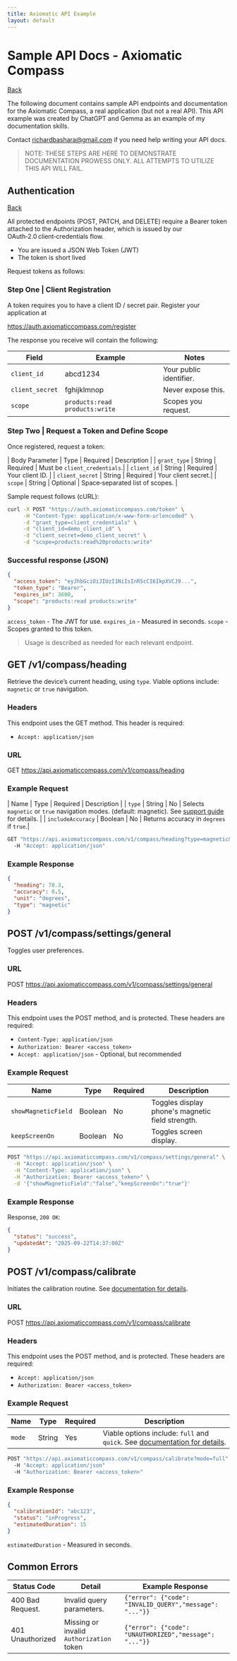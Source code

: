 ```yaml
---
title: Axiomatic API Example
layout: default
---
```


# Sample API Docs - Axiomatic Compass

[Back](/work_samples.html)

The following document contains sample API endpoints and documentation for the Axiomatic Compass, a real application (but not a real API). This API example was created by ChatGPT and Gemma as an example of my documentation skills. 

Contact richardbashara@gmail.com if you need help writing your API docs.

> NOTE: THESE STEPS ARE HERE TO DEMONSTRATE DOCUMENTATION PROWESS ONLY. ALL ATTEMPTS TO UTILIZE THIS API WILL FAIL. 


## Authentication

[Back](#endpoints-toc)

All protected endpoints (POST, PATCH, and DELETE) require a Bearer token attached to the Authorization header, which is issued by our OAuth‑2.0 client‑credentials flow. 

* You are issued a JSON Web Token (JWT)
* The token is short lived

Request tokens as follows:


### Step One | Client Registration

A token requires you to have a client ID / secret pair. Register your application at

https://auth.axiomaticcompass.com/register

The response you receive will contain the following:

| Field	| Example |	Notes |
| ----- | ------- | ----- |
| `client_id`	| abcd1234	| Your public identifier. |
| `client_secret` |	fghijklmnop |	Never expose this. |
| `scope`	| `products:read products:write`	| Scopes you request.


### Step Two | Request a Token and Define Scope

Once registered, request a token:

| Body Parameter	| Type	| Required	| Description |
| `grant_type` | String |	Required |	Must be `client_credentials`.|
| `client_id`	| String | Required |	Your client ID. |
| `client_secret`	| String	| Required | Your client secret.|
| `scope`	| String | Optional | Space‑separated list of scopes. |

Sample request follows (cURL):

```bash
curl -X POST "https://auth.axiomaticcompass.com/token" \
     -H "Content-Type: application/x-www-form-urlencoded" \
     -d "grant_type=client_credentials" \
     -d "client_id=demo_client_id" \
     -d "client_secret=demo_client_secret" \
     -d "scope=products:read%20products:write"

```


### Successful response (JSON)

```json
{
  "access_token": "eyJhbGciOiJIUzI1NiIsInR5cCI6IkpXVCJ9...", 
  "token_type": "Bearer",
  "expires_in": 3600, 
  "scope": "products:read products:write" 
}

```
`access_token` - The JWT for use.
`expires_in` - Measured in seconds.
`scope` - Scopes granted to this token.

> Usage is described as needed for each relevant endpoint.


## GET /v1/compass/heading

Retrieve the device’s current heading, using `type`. Viable options include: `magnetic` or `true` navigation. 


### Headers

This endpoint uses the GET method. This header is required:

* `Accept: application/json` 


### URL

GET https://api.axiomaticcompass.com/v1/compass/heading


### Example Request

| Name	| Type	| Required	| Description |
| `type`	| String | No | Selects `magnetic` or `true` navigation modes. (default: magnetic). See [support guide](./_site/axiomatic-example.html) for details. |
| `includeAccuracy` | Boolean |	No |  Returns accuracy in `degrees` if `true`.|

```bash
GET "https://api.axiomaticcompass.com/v1/compass/heading?type=magnetic&includeAccuracy=true"
  -H "Accept: application/json" 

```


### Example Response

```json
{
  "heading": 78.3,
  "accuracy": 0.5,
  "unit": "degrees",
  "type": "magnetic"
}
```


## POST /v1/compass/settings/general

Toggles user preferences.


### URL

POST https://api.axiomaticcompass.com/v1/compass/settings/general


### Headers

This endpoint uses the POST method, and is protected. These headers are required:

* `Content-Type: application/json`
* `Authorization: Bearer <access_token>`
* `Accept: application/json` - Optional, but recommended


### Example Request

| Name | Type | Required | Description |
| ---- | -------- | ---- | ----------- |
| `showMagneticField` | Boolean | No | Toggles display phone's magnetic field strength. |
| `keepScreenOn` | Boolean | No |  Toggles screen display. | 

```bash
POST "https://api.axiomaticcompass.com/v1/compass/settings/general" \
  -H "Accept: application/json" \
  -H "Content-Type: application/json" \
  -H "Authorization: Bearer <access_token>" \
  -d '{"showMagneticField":"false","keepScreenOn":"true"}' 

```


### Example Response

Response, `200 OK`:

```json
{
  "status": "success",
  "updatedAt": "2025-09-22T14:37:00Z"
}

```


## POST /v1/compass/calibrate

Initiates the calibration routine. See [documentation for details](./axiomatic-example.html).


### URL

POST https://api.axiomaticcompass.com/v1/compass/calibrate


### Headers

This endpoint uses the POST method, and is protected. These headers are required:

* `Accept: application/json` 
* `Authorization: Bearer <access_token>` 


### Example Request

| Name | Type | Required | Description |
| ---- | -------- | ---- | ----------- |
| `mode` | String | Yes | Viable options include: `full` and `quick`. See [documentation for details](./axiomatic-example.html). | 

```bash
POST "https://api.axiomaticcompass.com/v1/compass/calibrate?mode=full"
  -H "Accept: application/json"
  -H "Authorization: Bearer <access_token>" 

```


### Example Response

```json
{
  "calibrationId": "abc123",
  "status": "inProgress",
  "estimatedDuration": 15   
}
```

`estimatedDuration` - Measured in seconds.


## Common Errors

| Status Code | Detail | Example Response |
| ----------- | ------ | ---------------- |
| 400 Bad Request. | Invalid query parameters. | `{"error": {"code": "INVALID_QUERY","message": "..."}}` |
| 401 Unauthorized | Missing or invalid `Authorization` token | `{"error": {"code": "UNAUTHORIZED","message": "..."}}`|